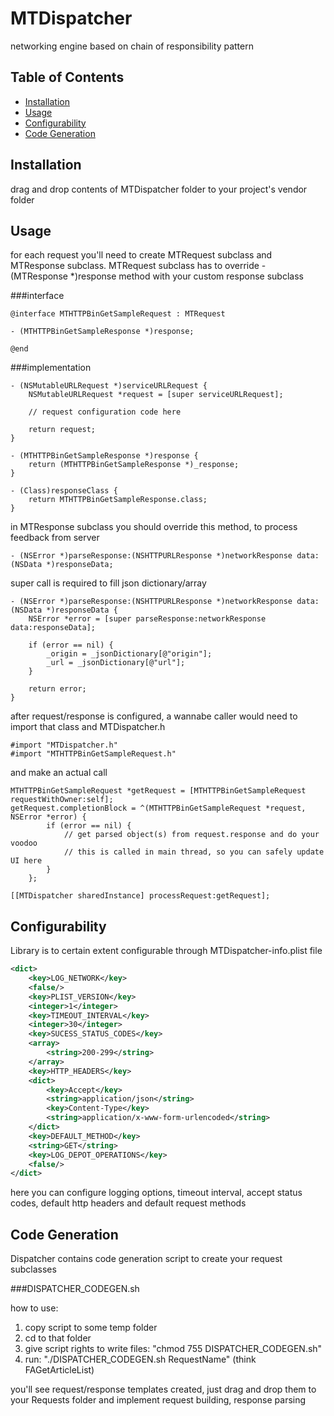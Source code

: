# MTDispatcher
networking engine based on chain of responsibility pattern

## Table of Contents
* [Installation](#installation)
* [Usage](#usage)
* [Configurability](#configurability)
* [Code Generation](#code-generation)

## Installation
drag and drop contents of MTDispatcher folder to your project's vendor folder

## Usage

for each request you'll need to create MTRequest subclass and MTResponse subclass. MTRequest subclass has to override - (MTResponse *)response method
with your custom response subclass

###interface
```objc
@interface MTHTTPBinGetSampleRequest : MTRequest

- (MTHTTPBinGetSampleResponse *)response;

@end
```
###implementation
```objc
- (NSMutableURLRequest *)serviceURLRequest {
    NSMutableURLRequest *request = [super serviceURLRequest];
    
    // request configuration code here
    
    return request;
}

- (MTHTTPBinGetSampleResponse *)response {
    return (MTHTTPBinGetSampleResponse *)_response;
}

- (Class)responseClass {
    return MTHTTPBinGetSampleResponse.class;
}
```

in MTResponse subclass you should override this method, to process feedback from server

```objc
- (NSError *)parseResponse:(NSHTTPURLResponse *)networkResponse data:(NSData *)responseData;
```

super call is required to fill json dictionary/array

```objc
- (NSError *)parseResponse:(NSHTTPURLResponse *)networkResponse data:(NSData *)responseData {
    NSError *error = [super parseResponse:networkResponse data:responseData];
    
    if (error == nil) {
        _origin = _jsonDictionary[@"origin"];
        _url = _jsonDictionary[@"url"];
    }
    
    return error;
}
```

after request/response is configured, a wannabe caller would need to import that class and MTDispatcher.h

```objc
#import "MTDispatcher.h"
#import "MTHTTPBinGetSampleRequest.h"
```

and make an actual call

```objc
MTHTTPBinGetSampleRequest *getRequest = [MTHTTPBinGetSampleRequest requestWithOwner:self];
getRequest.completionBlock = ^(MTHTTPBinGetSampleRequest *request, NSError *error) {
        if (error == nil) {
            // get parsed object(s) from request.response and do your voodoo
            // this is called in main thread, so you can safely update UI here
        }
    };
    
[[MTDispatcher sharedInstance] processRequest:getRequest];
```

## Configurability
Library is to certain extent configurable through MTDispatcher-info.plist file

```xml
<dict>
    <key>LOG_NETWORK</key>
    <false/>
    <key>PLIST_VERSION</key>
    <integer>1</integer>
    <key>TIMEOUT_INTERVAL</key>
    <integer>30</integer>
    <key>SUCESS_STATUS_CODES</key>
    <array>
        <string>200-299</string>
    </array>
    <key>HTTP_HEADERS</key>
    <dict>
        <key>Accept</key>
        <string>application/json</string>
        <key>Content-Type</key>
        <string>application/x-www-form-urlencoded</string>
    </dict>
    <key>DEFAULT_METHOD</key>
    <string>GET</string>
    <key>LOG_DEPOT_OPERATIONS</key>
    <false/>
</dict>
```

here you can configure logging options, timeout interval, accept status codes, default http headers and default request methods

## Code Generation
Dispatcher contains code generation script to create your request subclasses

###DISPATCHER_CODEGEN.sh

 how to use:
 1. copy script to some temp folder
 2. cd to that folder
 3. give script rights to write files: "chmod 755 DISPATCHER_CODEGEN.sh"
 4. run: "./DISPATCHER_CODEGEN.sh RequestName" (think FAGetArticleList)
 
 you'll see request/response templates created, just drag and drop them to your Requests folder and implement request building, response parsing
